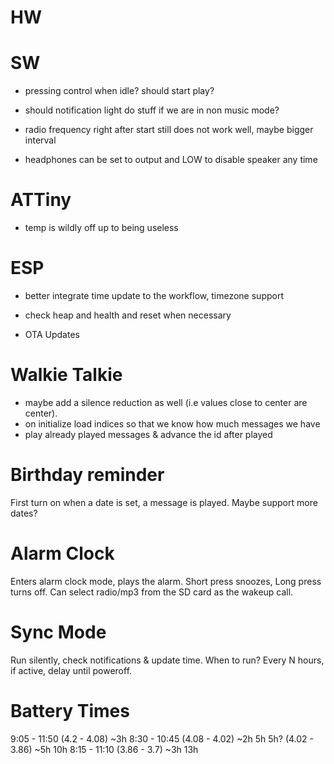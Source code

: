 # HW

# SW

- pressing control when idle? should start play?

- should notification light do stuff if we are in non music mode? 

- radio frequency right after start still does not work well, maybe bigger interval

- headphones can be set to output and LOW to disable speaker any time

# ATTiny

- temp is wildly off up to being useless

# ESP

- better integrate time update to the workflow, timezone support

- check heap and health and reset when necessary

- OTA Updates

# Walkie Talkie

- maybe add a silence reduction as well (i.e values close to center are center). 
- on initialize load indices so that we know how much messages we have
- play already played messages & advance the id after played

# Birthday reminder

First turn on when a date is set, a message is played. Maybe support more dates? 

# Alarm Clock

Enters alarm clock mode, plays the alarm. Short press snoozes, Long press turns off. Can select radio/mp3 from the SD card as the wakeup call. 

# Sync Mode

Run silently, check notifications & update time. When to run? Every N hours, if active, delay until poweroff.

# Battery Times

9:05 - 11:50 (4.2 - 4.08) ~3h
8:30 - 10:45 (4.08 - 4.02) ~2h 5h
5h?          (4.02 - 3.86) ~5h 10h
8:15 - 11:10 (3.86 - 3.7) ~3h  13h